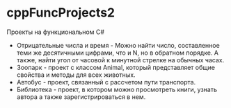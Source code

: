 # cppFuncProjects2
Проекты на функциональном С#
* Отрицательные числа и время - Можно найти число, составленное теми же десятичными цифрами, что и N, но в обратном порядке. А также, найти угол от часовой к минутной стрелке на обычных часах.
* Зоопарк - проект с классом Animal, который представляет общие свойства и методы для всех животных.
* Автобус - проект, связанный с рассчетом пути транспорта.
* Библиотека - проект, в котором можно просмотреть книги, узнать автора а также зарегистрироваться в нем.
